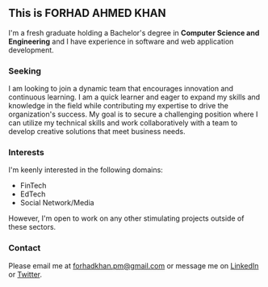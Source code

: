 ## This is **FORHAD AHMED KHAN**

I'm a fresh graduate holding a Bachelor's degree in **Computer Science and Engineering** and I have experience in software and web application development.   

### Seeking  
I am looking  to join a dynamic team that encourages innovation and continuous learning. 
I am a quick learner and eager to expand my skills and knowledge in the field while contributing my expertise to drive the organization's success. 
My goal is to secure a challenging position where I can utilize my technical skills and work collaboratively with a team to develop creative solutions that meet business needs.

### Interests
I'm keenly interested in the following domains: 

- FinTech  
- EdTech  
- Social Network/Media

However, I'm open to work on any other stimulating projects outside of these sectors. 

### Contact
Please email me at [forhadkhan.pm@gmail.com](mailto:forhadkhan.pm@gmail.com) or message me on [LinkedIn](https://www.linkedin.com/in/forhadakhan) or [Twitter](https://twitter.com/forhadakhan). 
